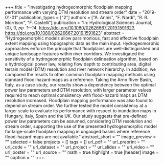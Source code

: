 +++
title = "Investigating hydrogeomorphic floodplain mapping performance with varying DTM resolution and stream order"
date = "2019-01-01"
publication_types = ["2"]
authors = ["A. Annis", "F. Nardi", "R. R. Morrison", "F. Castelli"]
publication = "In: Hydrological Sciences Journal, (0), 0, _pp. 1--14_, https://doi.org/10.1080/02626667.2019.1591623, https://doi.org/10.1080/02626667.2019.1591623"
abstract = "Hydrogeomorphic models allow parsimonious, fast and effective floodplain extent mapping using topographic data as the main input. Hydrogeomorphic approaches enforce the principle that floodplains are well-distinguished and unique landscape features within river corridors. We investigated the sensitivity of a hydrogeomorphic floodplain delineation algorithm, based on a hydrological power law, relating flow depth to contributing area, digital terrain model (DTM) resolution and river network hierarchy. In addition, we compared the results to other common floodplain mapping methods using standard flood-hazard maps as a reference. Taking the Arno River Basin, Italy, as a case study, our results show a dependency between the optimal power law parameters and DTM resolution, with larger parameter values required to reach optimal consistency with flood-hazard maps as DTM resolution increased. Floodplain mapping performance was also found to depend on stream order. We further tested the model consistency at a larger scale to evaluate its performance with respect to inundation maps in Hungary, Italy, Spain and the UK. Our study suggests that pre-defined power law parameters can be assumed, considering DTM resolution and stream order, supporting the use of the presented hydrogeomorphic model for large-scale floodplain mapping in ungauged basins where reference flood-hazard maps are not available."
abstract_short = ""
image_preview = ""
selected = false
projects = []
tags = []
url_pdf = ""
url_preprint = ""
url_code = ""
url_dataset = ""
url_project = ""
url_slides = ""
url_video = ""
url_poster = ""
url_source = ""
math = true
highlight = true
[header]
image = ""
caption = ""
+++
